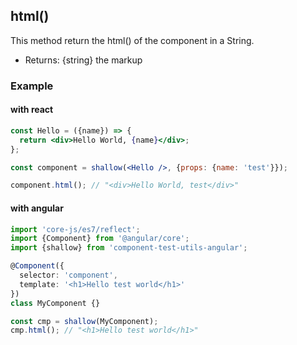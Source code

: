 ## html()

This method return the html() of the component in a String.

- Returns: {string} the markup

### Example

#### with react

```jsx
const Hello = ({name}) => {
  return <div>Hello World, {name}</div>;
};

const component = shallow(<Hello />, {props: {name: 'test'}});

component.html(); // "<div>Hello World, test</div>"
```

#### with angular

```ts
import 'core-js/es7/reflect';
import {Component} from '@angular/core';
import {shallow} from 'component-test-utils-angular';

@Component({
  selector: 'component',
  template: '<h1>Hello test world</h1>'
})
class MyComponent {}

const cmp = shallow(MyComponent);
cmp.html(); // "<h1>Hello test world</h1>"
```
